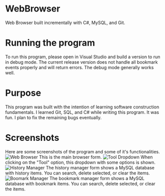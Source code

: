 # WebBrowser
Web Browser built incrementally with C#, MySQL, and Git.

# Running the program
To run this program, please open in Visual Studio and build a version to run in debug mode. The current release version
does not handle all bookmark events properly and will return errors. The debug mode generally works well.

# Purpose
This program was built with the intention of learning software construction fundamentals. I learned Git, SQL, and C# while writing this program. It was fun. I plan to fix the remaining bugs eventually.

# Screenshots
Here are some screenshots of the program and some of it's functionalities. 
![Web Browser](https://i.imgur.com/8fqJGIR.png)
This is the main browser form. 
![Tool Dropdown](https://i.imgur.com/ql0XhqZ.png)
When clicking on the "Tool" option, this dropdown with some options is shown.
![History Manager](https://i.imgur.com/LDnJ4OI.png)
The history manager form shows a MySQL database with history items. You can search, delete selected, or clear the items.
![Boomark Manager](https://i.imgur.com/Otm4wYM.png)
The bookmark manager form shows a MySQL database with bookmark items. You can search, delete selected, or clear the items.
